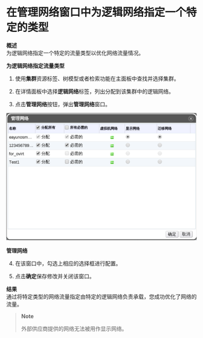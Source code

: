 # 在管理网络窗口中为逻辑网络指定一个特定的类型

**概述**<br/>
为逻辑网络指定一个特定的流量类型以优化网络流量情况。

**为逻辑网络指定流量类型**

1. 使用**集群**资源标签、树模型或者检索功能在主面板中查找并选择集群。

2. 在详情面板中选择**逻辑网络**标签，列出分配到该集群中的逻辑网络。

3. 点击**管理网络**按钮，弹出**管理网络**窗口。

![管理网络窗口](../images/Logical_Networks-Manage_Networks_Window.png)

**管理网络**

4. 在该窗口中，勾选上相应的选择框进行配置。

5. 点击**确定**保存修改并关闭该窗口。

**结果**<br/>
通过将特定类型的网络流量指定由特定的逻辑网络负责承载，您成功优化了网络的流量。

> **Note**
>
> 外部供应商提供的网络无法被用作显示网络。
